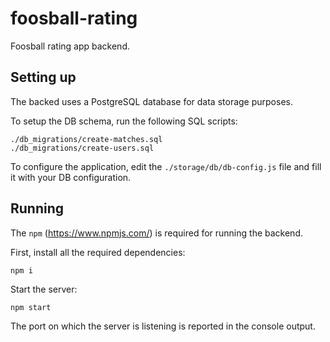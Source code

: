 # foosball-rating

Foosball rating app backend.

## Setting up

The backed uses a PostgreSQL database for data storage purposes.

To setup the DB schema, run the following SQL scripts:
```
./db_migrations/create-matches.sql
./db_migrations/create-users.sql
```

To configure the application, edit the `./storage/db/db-config.js` file and fill it with your DB configuration.

## Running

The `npm` (https://www.npmjs.com/) is required for running the backend.

First, install all the required dependencies:

```
npm i
```

Start the server:
```
npm start
```

The port on which the server is listening is reported in the console output.
